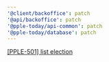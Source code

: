```yaml
---
'@client/backoffice': patch
'@api/backoffice': patch
'@pple-today/api-common': patch
'@pple-today/database': patch
---
```


[[PPLE-501] list election](chayaponarpayatam2004/pple-501-list-election)
